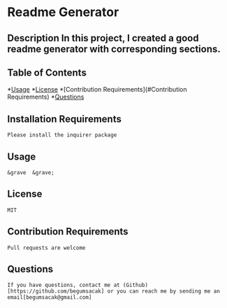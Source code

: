 # Readme Generator
## Description In this project, I created a good readme generator with corresponding sections. 
## Table of Contents
*[Usage](#Usage)
*[License](#License)
*[Contribution Requirements](#Contribution Requirements)
*[Questions](#Questions)
## Installation Requirements
    Please install the inquirer package 
## Usage
    &grave  &grave;
## License
    MIT
## Contribution Requirements
    Pull requests are welcome
## Questions
    If you have questions, contact me at (Github)[https://github.com/begumsacak] or you can reach me by sending me an email[begumsacak@gmail.com]